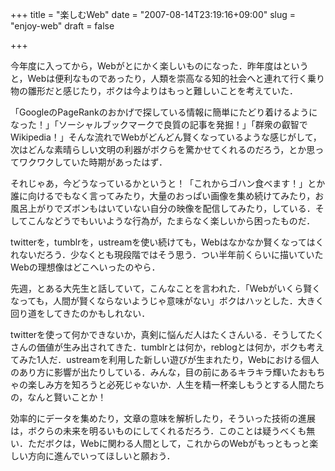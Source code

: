 +++
title = "楽しむWeb"
date = "2007-08-14T23:19:16+09:00"
slug = "enjoy-web"
draft = false

+++

<p>今年度に入ってから，Webがとにかく楽しいものになった．昨年度はというと，Webは便利なものであったり，人類を崇高なる知的社会へと連れて行く乗り物の雛形だと感じたり，ボクは今よりはもっと難しいことを考えていた．</p>
<p>「GoogleのPageRankのおかげで探している情報に簡単にたどり着けるようになった！」「ソーシャルブックマークで良質の記事を発掘！」「群衆の叡智でWikipedia！」そんな流れでWebがどんどん賢くなっているような感じがして，次はどんな素晴らしい文明の利器がボクらを驚かせてくれるのだろう，とか思ってワクワクしていた時期があったはず．</p>
<p>それじゃあ，今どうなっているかというと！「これからゴハン食べます！」とか誰に向けるでもなく言ってみたり，大量のおっぱい画像を集め続けてみたり，お風呂上がりでズボンもはいていない自分の映像を配信してみたり，している．そしてこんなどうでもいいような行為が，たまらなく楽しいから困ったものだ．</p>
<p>twitterを，tumblrを，ustreamを使い続けても，Webはなかなか賢くなってはくれないだろう．少なくとも現段階ではそう思う．つい半年前くらいに描いていたWebの理想像はどこへいったのやら．</p>
<p>先週，とある大先生と話していて，こんなことを言われた．「Webがいくら賢くなっても，人間が賢くならないようじゃ意味がない」ボクはハッとした．大きく回り道をしてきたのかもしれない．</p>
<p>twitterを使って何かできないか，真剣に悩んだ人はたくさんいる．そうしてたくさんの価値が生み出されてきた．tumblrとは何か，reblogとは何か，ボクも考えてみた1人だ．ustreamを利用した新しい遊びが生まれたり，Webにおける個人のあり方に影響が出たりしている．みんな，目の前にあるキラキラ輝いたおもちゃの楽しみ方を知ろうと必死じゃないか．人生を精一杯楽しもうとする人間たちの，なんと賢いことか！</p>
<p>効率的にデータを集めたり，文章の意味を解析したり，そういった技術の進展は，ボクらの未来を明るいものにしてくれるだろう．このことは疑うべくも無い．ただボクは，Webに関わる人間として，これからのWebがもっともっと楽しい方向に進んでいってほしいと願おう．</p>
